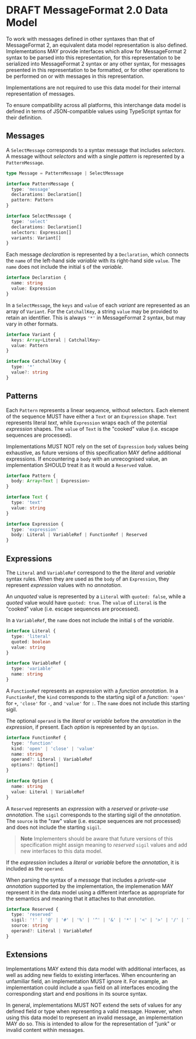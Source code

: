 # DRAFT MessageFormat 2.0 Data Model

To work with messages defined in other syntaxes than that of MessageFormat 2,
an equivalent data model representation is also defined.
Implementations MAY provide interfaces which allow
for MessageFormat 2 syntax to be parsed into this representation,
for this representation to be serialized into MessageFormat 2 syntax
or any other syntax,
for messages presented in this representation to be formatted,
or for other operations to be performed on or with messages in this representation.

Implementations are not required to use this data model for their internal representation of messages.

To ensure compatibility across all platforms,
this interchange data model is defined in terms of JSON-compatible values
using TypeScript syntax for their definition.

## Messages

A `SelectMessage` corresponds to a syntax message that includes _selectors_.
A message without _selectors_ and with a single _pattern_ is represented by a `PatternMessage`.

```ts
type Message = PatternMessage | SelectMessage

interface PatternMessage {
  type: 'message'
  declarations: Declaration[]
  pattern: Pattern
}

interface SelectMessage {
  type: 'select'
  declarations: Declaration[]
  selectors: Expression[]
  variants: Variant[]
}
```

Each message _declaration_ is represented by a `Declaration`,
which connects the `name` of the left-hand side _variable_
with its right-hand side `value`.
The `name` does not include the initial `$` of the _variable_.

```ts
interface Declaration {
  name: string
  value: Expression
}
```

In a `SelectMessage`,
the `keys` and `value` of each _variant_ are represented as an array of `Variant`.
For the `CatchallKey`, a string `value` may be provided to retain an identifier.
This is always `'*'` in MessageFormat 2 syntax, but may vary in other formats.

```ts
interface Variant {
  keys: Array<Literal | CatchallKey>
  value: Pattern
}

interface CatchallKey {
  type: '*'
  value?: string
}
```

## Patterns

Each `Pattern` represents a linear sequence, without selectors.
Each element of the sequence MUST have either a `Text` or an `Expression` shape.
`Text` represents literal _text_,
while `Expression` wraps each of the potential _expression_ shapes.
The `value` of `Text` is the "cooked" value (i.e. escape sequences are processed).

Implementations MUST NOT rely on the set of `Expression` `body` values being exhaustive,
as future versions of this specification MAY define additional expressions.
If encountering a `body` with an unrecognised value,
an implementation SHOULD treat it as it would a `Reserved` value.

```ts
interface Pattern {
  body: Array<Text | Expression>
}

interface Text {
  type: 'text'
  value: string
}

interface Expression {
  type: 'expression'
  body: Literal | VariableRef | FunctionRef | Reserved
}
```

## Expressions

The `Literal` and `VariableRef` correspond to the the _literal_ and _variable_ syntax rules.
When they are used as the `body` of an `Expression`,
they represent _expression_ values with no _annotation_.

An _unquoted_ value is represented by a `Literal` with `quoted: false`,
while a _quoted_ value would have `quoted: true`.
The `value` of `Literal` is the "cooked" value (i.e. escape sequences are processed).

In a `VariableRef`, the `name` does not include the initial `$` of the _variable_.

```ts
interface Literal {
  type: 'literal'
  quoted: boolean
  value: string
}

interface VariableRef {
  type: 'variable'
  name: string
}
```

A `FunctionRef` represents an _expression_ with a _function_ _annotation_.
In a `FunctionRef`,
the `kind` corresponds to the starting sigil of a _function_:
`'open'` for `+`, `'close'` for `-`, and `'value'` for `:`.
The `name` does not include this starting sigil.

The optional `operand` is the _literal_ or _variable_
before the _annotation_ in the _expression_, if present.
Each _option_ is represented by an `Option`.

```ts
interface FunctionRef {
  type: 'function'
  kind: 'open' | 'close' | 'value'
  name: string
  operand?: Literal | VariableRef
  options?: Option[]
}

interface Option {
  name: string
  value: Literal | VariableRef
}
```

A `Reserved` represents an _expression_ with a _reserved_ or _private-use_ _annotation_.
The `sigil` corresponds to the starting sigil of the _annotation_.
The `source` is the "raw" value (i.e. escape sequences are not processed)
and does not include the starting `sigil`.

> **Note**
> Implementers should be aware that future versions of this specification
> might assign meaning to _reserved_ `sigil` values
> and add new interfaces to this data model.

If the _expression_ includes a _literal_ or _variable_ before the _annotation_,
it is included as the `operand`.

When parsing the syntax of a _message_ that includes a _private-use_ _annotation_
supported by the implementation,
the implemenation MAY represent it in the data model using a different interface
as appropriate for the semantics and meaning that it attaches to that _annotation_.

```ts
interface Reserved {
  type: 'reserved'
  sigil: '!' | '@' | '#' | '%' | '^' | '&' | '*' | '<' | '>' | '/' | '?' | '~'
  source: string
  operand?: Literal | VariableRef
}
```

## Extensions

Implementations MAY extend this data model with additional interfaces,
as well as adding new fields to existing interfaces.
When encountering an unfamiliar field, an implementation MUST ignore it.
For example, an implementation could include a `span` field on all interfaces
encoding the corresponding start and end positions in its source syntax.

In general,
implementations MUST NOT extend the sets of values for any defined field or type
when representing a valid message.
However, when using this data model to represent an invalid message,
an implementation MAY do so.
This is intended to allow for the representation of "junk" or invalid content within messages.
